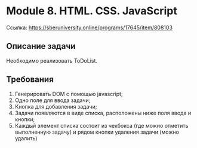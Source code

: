 # Module 8. HTML. CSS. JavaScript
Ссылка: https://sberuniversity.online/programs/17645/item/808103

## Описание задачи
Необходимо реализовать ToDoList.

## Требования
1. Генерировать DOM с помощью javascript;
2. Одно поле для ввода задачи;
3. Кнопка для добавления задачи;
4. Задачи появляются в виде списка, расположены ниже поля ввода и кнопки;
5. Каждый элемент списка состоит из чекбокса (где можно отметить выполненную задачу) и рядом кнопки удаления задачи (можно удалить)
